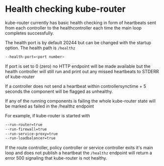 # Health checking kube-router

kube-router currently has basic health checking in form of heartbeats sent from each controller to the healthcontroller
each time the main loop completes successfully.

The health port is by default 20244 but can be changed with the startup option.
The health path is `/healthz`

```sh
--health-port=<port number>
```

If port is set to 0 (zero) no HTTP endpoint will be made available but the health controller will still run and print
out any missed heartbeats to STDERR of kube-router

If a controller does not send a heartbeat within controllersynctime + 5 seconds the component will be flagged as
unhealthy.

If any of the running components is failing the whole kube-router state will be marked as failed in the /healthz
endpoint

For example, if kube-router is started with

```sh
--run-router=true
--run-firewall=true
--run-service-proxy=true
--run-loadbalancer=true
```

If the route controller, policy controller or service controller exits it's main loop and does not publish a heartbeat
the `/healthz` endpoint will return a error 500 signaling that kube-router is not healthy.

